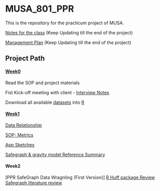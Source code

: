 # MUSA_801_PPR
This is the repository for the practicum project of MUSA.

[Notes for the class](notes.md) (Keep Updating till the end of the project)

[Management Plan](https://docs.google.com/spreadsheets/d/1FgCO618cihtmxwfZZv87nweTDBh2rQip/edit?usp=sharing&ouid=107802804023877926203&rtpof=true&sd=true) (Keep Updating till the end of the project)

## Project Path
#### [Week0](Process/Week0)

Read the SOP and project materials

Fist Kick-off meeting with client - [Interview Notes](Process/Week0/interviewnotes_0118.md)

Download all available [datasets](data/open-data-philly/00-sources-and-metadata.md) into [R](Process/Week0/PPPR.html)

#### [Week1](Process/Week1)

[Data Relationship](/Process/Week1/dataRelationship/note_Database_Relationship.md)

[SOP- Metrics](Process/Week1/sopMetrics/sucessfulMetrics.md)

[App Sketches](Process/Week1/appSketches/README.md)

[Safegraph & gravity model Reference Summary](Process/Week1/dataAndModelReference/ModelReference.md) 

#### Week2
[PPR SafeGraph Data Wragnling (First Version)]
[R Huff package Review](https://raw.githubusercontent.com/alexsingleton/Huff-Tools/master/huff-tools.r)
[Safegraph literature review](resources/related-research/research-summary.md)
